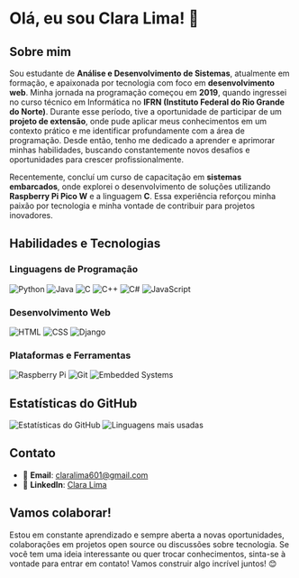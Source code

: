 # Olá, eu sou Clara Lima! 👋

## Sobre mim
Sou estudante de **Análise e Desenvolvimento de Sistemas**, atualmente em formação, e apaixonada por tecnologia com foco em **desenvolvimento web**. Minha jornada na programação começou em **2019**, quando ingressei no curso técnico em Informática no **IFRN (Instituto Federal do Rio Grande do Norte)**. Durante esse período, tive a oportunidade de participar de um **projeto de extensão**, onde pude aplicar meus conhecimentos em um contexto prático e me identificar profundamente com a área de programação. Desde então, tenho me dedicado a aprender e aprimorar minhas habilidades, buscando constantemente novos desafios e oportunidades para crescer profissionalmente.

Recentemente, concluí um curso de capacitação em **sistemas embarcados**, onde explorei o desenvolvimento de soluções utilizando **Raspberry Pi Pico W** e a linguagem **C**. Essa experiência reforçou minha paixão por tecnologia e minha vontade de contribuir para projetos inovadores.

## Habilidades e Tecnologias
### Linguagens de Programação
![Python](https://img.shields.io/badge/-Python-3776AB?logo=python&logoColor=white)
![Java](https://img.shields.io/badge/-Java-007396?logo=java&logoColor=white)
![C](https://img.shields.io/badge/-C-A8B9CC?logo=c&logoColor=white)
![C++](https://img.shields.io/badge/-C++-00599C?logo=c%2B%2B&logoColor=white)
![C#](https://img.shields.io/badge/-C%23-239120?logo=c-sharp&logoColor=white)
![JavaScript](https://img.shields.io/badge/-JavaScript-F7DF1E?logo=javascript&logoColor=black)

### Desenvolvimento Web
![HTML](https://img.shields.io/badge/-HTML-E34F26?logo=html5&logoColor=white)
![CSS](https://img.shields.io/badge/-CSS-1572B6?logo=css3&logoColor=white)
![Django](https://img.shields.io/badge/-Django-092E20?logo=django&logoColor=white)

### Plataformas e Ferramentas
![Raspberry Pi](https://img.shields.io/badge/-Raspberry%20Pi-C51A4A?logo=raspberry-pi&logoColor=white)
![Git](https://img.shields.io/badge/-Git-F05032?logo=git&logoColor=white)
![Embedded Systems](https://img.shields.io/badge/-Sistemas%20Embarcados-0078D7?logo=embedded-systems&logoColor=white)

## Estatísticas do GitHub
![Estatísticas do GitHub](https://github-readme-stats.vercel.app/api?username=claralima1&show_icons=true&theme=dark)
![Linguagens mais usadas](https://github-readme-stats.vercel.app/api/top-langs/?username=claralima1&layout=compact&theme=dark)

## Contato
- 📧 **Email**: [claralima601@gmail.com](mailto:claralima601@gmail.com)
- 💼 **LinkedIn**: [Clara Lima](https://www.linkedin.com/in/clara-lima-2487b8217/)


## Vamos colaborar!
Estou em constante aprendizado e sempre aberta a novas oportunidades, colaborações em projetos open source ou discussões sobre tecnologia. Se você tem uma ideia interessante ou quer trocar conhecimentos, sinta-se à vontade para entrar em contato! Vamos construir algo incrível juntos! 😊
